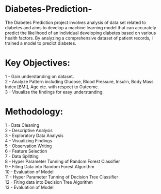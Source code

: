 # Diabetes-Prediction-
The Diabetes Prediction project involves analysis of data set related to diabetes and aims to develop a machine learning model that can accurately predict the likelihood of an individual developing diabetes based on various health factors. By analyzing a comprehensive dataset of patient records, I trained a model to predict diabetes.

# Key Objectives:
1 - Gain understanding on dataset.<br>
2 - Analyze Pattern including Glucose, Blood Pressure, Insulin, Body Mass Index [BMI], Age etc. with respect to Outcome.<br>
3 - Visualize the findings for easy understanding. <br>

# Methodology:
1 - Data Cleaning <br>
2 - Descriptive Analysis <br>
3 - Exploratory Data Analysis <br>
4 - Visualizing Findings <br>
5 - Observation Writing <br>
6 - Feature Selection <br>
7 - Data Splitting <br>
8 - Hyper Parameter Tunning of Random Forest Classifier <br>
9 - Fiting Data into Random Forest Algorithm <br>
10 - Evaluation of Model <br>
11 - Hyper Parameter Tunning of Decision Tree Classifier <br>
12 - Fiting data into Decision Tree Algorithm <br>
13 - Evaluation of Model <br>
